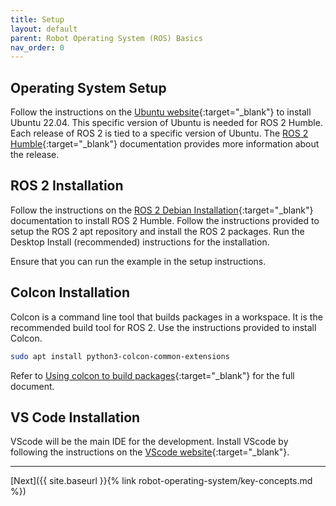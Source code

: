 ```yaml
---
title: Setup
layout: default
parent: Robot Operating System (ROS) Basics
nav_order: 0
---
```


## Operating System Setup

Follow the instructions on the [Ubuntu website](https://ubuntu.com/tutorials/install-ubuntu-desktop#1-overview){:target="_blank"} to install Ubuntu 22.04. This specific version of Ubuntu is needed for ROS 2 Humble. Each release of ROS 2 is tied to a specific version of Ubuntu. The [ROS 2 Humble](https://docs.ros.org/en/humble/index.html){:target="_blank"} documentation provides more information about the release.

## ROS 2 Installation

Follow the instructions on the [ROS 2 Debian Installation](https://docs.ros.org/en/humble/Installation/Ubuntu-Install-Debians.html){:target="_blank"} documentation to install ROS 2 Humble. Follow the instructions provided to setup the ROS 2 apt repository and install the ROS 2 packages. Run the Desktop Install (recommended) instructions for the installation.

Ensure that you can run the example in the setup instructions.

## Colcon Installation

Colcon is a command line tool that builds packages in a workspace. It is the recommended build tool for ROS 2. Use the instructions provided to install Colcon.

```bash
sudo apt install python3-colcon-common-extensions
```

Refer to [Using colcon to build packages](https://docs.ros.org/en/humble/Tutorials/Beginner-Client-Libraries/Colcon-Tutorial.html){:target="_blank"} for the full document.

## VS Code Installation

VScode will be the main IDE for the development. Install VScode by following the instructions on the [VScode website](https://code.visualstudio.com/docs/setup/linux){:target="_blank"}.

---
[Next]({{ site.baseurl }}{% link robot-operating-system/key-concepts.md %})
